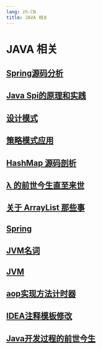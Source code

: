 ```yaml
---
lang: zh-CN
title: JAVA 相关
---
```

# JAVA 相关

## [Spring源码分析](../java/Spring源码分析.md)
## [Java Spi的原理和实践](../java/JavaSpi的原理和实践.md)
## [设计模式](../java/设计模式.md)
## [策略模式应用](../java/策略模式应用.md)
## [HashMap 源码剖析](../java/HashMap.md)
## [λ 的前世今生直至来世](../java/λ的前世今生直至来世.md)
## [关于 ArrayList 那些事](../java/ArrayList.md)
## [Spring](../java/Spring.md)
## [JVM名词](../java/JVM名词.md)
## [JVM](../java/JVM.md)
## [aop实现方法计时器](../java/aop实现方法计时器.md)
## [IDEA注释模板修改](../java/IDEA注释模板修改.md)
## [Java开发过程的前世今生](../java/Java开发过程的前世今生.md)
